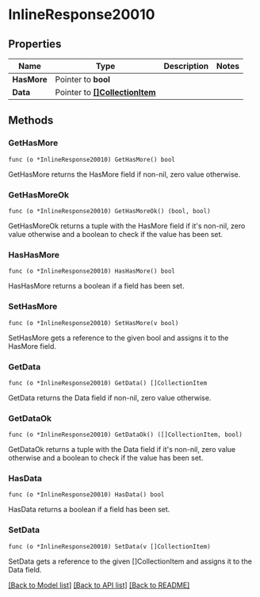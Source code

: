 # InlineResponse20010

## Properties

Name | Type | Description | Notes
------------ | ------------- | ------------- | -------------
**HasMore** | Pointer to **bool** |  | 
**Data** | Pointer to [**[]CollectionItem**](CollectionItem.md) |  | 

## Methods

### GetHasMore

`func (o *InlineResponse20010) GetHasMore() bool`

GetHasMore returns the HasMore field if non-nil, zero value otherwise.

### GetHasMoreOk

`func (o *InlineResponse20010) GetHasMoreOk() (bool, bool)`

GetHasMoreOk returns a tuple with the HasMore field if it's non-nil, zero value otherwise
and a boolean to check if the value has been set.

### HasHasMore

`func (o *InlineResponse20010) HasHasMore() bool`

HasHasMore returns a boolean if a field has been set.

### SetHasMore

`func (o *InlineResponse20010) SetHasMore(v bool)`

SetHasMore gets a reference to the given bool and assigns it to the HasMore field.

### GetData

`func (o *InlineResponse20010) GetData() []CollectionItem`

GetData returns the Data field if non-nil, zero value otherwise.

### GetDataOk

`func (o *InlineResponse20010) GetDataOk() ([]CollectionItem, bool)`

GetDataOk returns a tuple with the Data field if it's non-nil, zero value otherwise
and a boolean to check if the value has been set.

### HasData

`func (o *InlineResponse20010) HasData() bool`

HasData returns a boolean if a field has been set.

### SetData

`func (o *InlineResponse20010) SetData(v []CollectionItem)`

SetData gets a reference to the given []CollectionItem and assigns it to the Data field.


[[Back to Model list]](../README.md#documentation-for-models) [[Back to API list]](../README.md#documentation-for-api-endpoints) [[Back to README]](../README.md)


